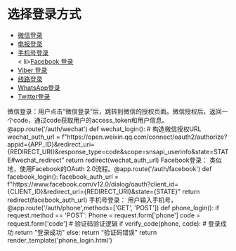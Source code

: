 <!DOCTYPE html> <html lang="en"> <head> <meta charset="UTF-8"> <meta name="viewport" content="width=device-width, initial -scale=1.0"> <title>授权登录</title> </head> <body> <h1>选择登录方式</h1> <ul> <li><a href="/auth/wechat">微信登录</a></li> <li><a href="/auth/telegram">电报登录</a></li> <li><a href="/auth/phone">手机号登录</a></li> < li><a href="/auth/facebook">Facebook 登录</a></li> <li><a href="/auth/viber">Viber 登录</a></li> <li> <a href="/auth/line">线路登录</a></li> <li><a href="/auth/whatsapp">WhatsApp登录</a></li> <li><a href="/auth/twitter">Twitter登录</a></li> </ul> </body> </html> 微信登录：用户点击“微信登录”后，跳转到微信的授权页面。微信授权后，返回一个code，通过code获取用户的access_token和用户信息。 @app.route('/auth/wechat') def wechat_login(): # 构造微信授权URL wechat_auth_url = f"https://open.weixin.qq.com/connect/oauth2/authorize?appid={APP_ID}&redirect_uri={REDIRECT_URI}&response_type=code&scope=snsapi_userinfo&state=STATE#wechat_redirect" return redirect(wechat_auth_url) Facebook登录： 类似地，使用Facebook的OAuth 2.0流程。@app.route('/auth/facebook') def facebook_login(): facebook_auth_url = f"https://www.facebook.com/v12.0/dialog/oauth?client_id={CLIENT_ID}&redirect_uri={REDIRECT_URI}&state={STATE}" return redirect(facebook_auth_url) 手机号登录： 用户输入手机号， @app.route('/auth/phone',methods=['GET', 'POST']) def phone_login(): if request.method == 'POST': Phone = request.form['phone'] code = request.form['code'] # 验证码验证逻辑 if verify_code(phone, code): # 登录成功 return "登录成功" else: return "验证码错误" return render_template('phone_login.html')
